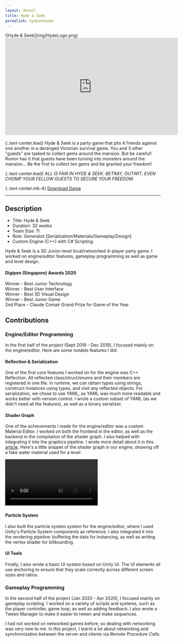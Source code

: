 ```yaml
---
layout: detail
title: Hyde & Seek
permalink: hydeandseek
---
```

<div class="row">
<div class="col-lg-3 col-sm-3"></div>
<div class="col-lg-6 col-sm-6" markdown="1">
![Hyde & Seek](img/HydeLogo.png)
</div>
<div class="col-lg-3 col-sm-3"></div>
</div>

<div class='embed-container'>
    <iframe width="560" height="315" src="https://www.youtube.com/embed/n4cHep9gxeg?rel=0" frameborder="0" allow="accelerometer; autoplay; encrypted-media; gyroscope; picture-in-picture" allowfullscreen></iframe>
</div>

{:.text-center.lead}
Hyde & Seek is a party game that pits 4 friends against one another in a deranged Victorian survival game.
You and 3 other "guests" are tasked to collect gems around the mansion.
But be careful! Rumor has it that guests have been turning into monsters around the mansion...
Be the first to collect ten gems and be granted your freedom!

{:.text-center.lead}
*ALL IS FAIR IN HYDE & SEEK. BETRAY, OUTWIT, EVEN CHOMP YOUR FELLOW GUESTS TO SECURE YOUR FREEDOM.*

{:.text-center.mb-4}
<a class="btn btn-lg btn-primary" href="https://games.digipen.edu/games/hyde-seek">Download Game</a>

<hr>

## Description
- Title: Hyde & Seek
- Duration: 32 weeks
- Team Size: 11
- Role: Generalist [Serialization/Materials/Gameplay/Design]
- Custom Engine (C++) with C# Scripting

Hyde & Seek is a 3D Junior-level local/networked 4-player party game. I worked on engine/editor features, gameplay programming as well as game and level design.

#### Digipen (Singapore) Awards 2020
Winner - Best Junior Technology  
Winner - Best User Interface  
Winner - Best 3D Visual Design  
Winner - Best Junior Game  
2nd Place - Claude Comair Grand Prize for Game of the Year

## Contributions
### Engine/Editor Programming
In the first half of the project (Sept 2019 - Dec 2019), I focused mainly on the engine/editor.
Here are some notable features I did.

#### Reflection & Serialization
One of the first core features I worked on for the engine was C++ Reflection.
All reflected class/struct/enums and their members are registered in one file.
In runtime, we can obtain types using strings, construct instances using types, and visit any reflected objects.
For serialization, we chose to use YAML, as YAML was much more readable and works better with version control.
I wrote a custom subset of YAML (as we didn't need all the features), as well as a binary serializer.

#### Shader Graph
One of the achievements I made for the engine/editor was a custom Material Editor.
I worked on both the frontend in the editor, as well as the backend in the compilation of the shader graph.
I also helped with integrating it into the graphics pipeline.
I wrote more detail about it in this [article](https://blog.undefinist.com/writing-a-shader-graph/).
Here's a little snippet of the shader graph in our engine, showing off a fake water material used for a level:

<video autoplay muted loop src="https://blog.undefinist.com/assets/posts/2020-05-06-writing-a-shader-graph/watermat.webm"></video>

#### Particle System
I also built the particle system *system* for the engine/editor, where I used Unity's Particle System components as reference.
I also integrated it into the rendering pipeline: buffering the data for instancing, as well as writing the vertex shader for billboarding.

#### UI Tools
Finally, I also wrote a basic UI system based on Unity UI. The UI elements all use anchoring to ensure that they scale
correctly across different screen sizes and ratios.

### Gameplay Programming
In the second half of the project (Jan 2020 - Apr 2020), I focused mainly on gameplay scripting.
I worked on a variety of scripts and systems, such as the player controller, game loop, as well as adding feedback.
I also wrote a Tween Manager to make it easier to tween and make sequences.

I had not worked on networked games before, so dealing with networking was very new to me.
In this project, I learnt a lot about networking and synchronization between the server and clients via *Remote Procedure Calls*.